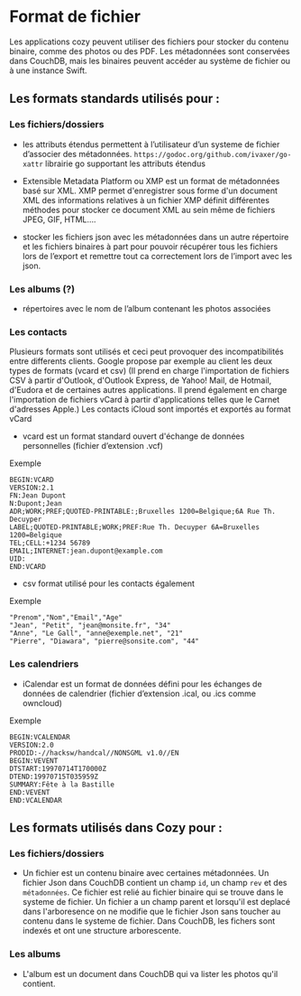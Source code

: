 # Format de fichier

Les applications cozy peuvent utiliser des fichiers pour stocker du contenu
binaire, comme des photos ou des PDF. Les métadonnées sont conservées dans
CouchDB, mais les binaires peuvent accéder au système de fichier ou à une
instance Swift.

## Les formats standards utilisés pour :

### Les fichiers/dossiers

* les attributs étendus permettent à l’utilisateur d’un systeme de fichier
  d’associer des métadonnées. `https://godoc.org/github.com/ivaxer/go-xattr`
  librairie go supportant les attributs étendus

* Extensible Metadata Platform ou XMP est un format de métadonnées basé sur XML.
  XMP permet d'enregistrer sous forme d'un document XML des informations
  relatives à un fichier XMP définit différentes méthodes pour stocker ce
  document XML au sein même de fichiers JPEG, GIF, HTML….

* stocker les fichiers json avec les métadonnées dans un autre répertoire et les
  fichiers binaires à part pour pouvoir récupérer tous les fichiers lors de
  l’export et remettre tout ca correctement lors de l’import avec les json.

### Les albums (?)

* répertoires avec le nom de l’album contenant les photos associées

### Les contacts

Plusieurs formats sont utilisés et ceci peut provoquer des incompatibilités
entre differents clients. Google propose par exemple au client les deux types de
formats (vcard et csv) (Il prend en charge l'importation de fichiers CSV à
partir d'Outlook, d'Outlook Express, de Yahoo! Mail, de Hotmail, d'Eudora et de
certaines autres applications. Il prend également en charge l'importation de
fichiers vCard à partir d'applications telles que le Carnet d'adresses Apple.)
Les contacts iCloud sont importés et exportés au format vCard

* vcard est un format standard ouvert d'échange de données personnelles (fichier
  d’extension .vcf)

Exemple

```
BEGIN:VCARD
VERSION:2.1
FN:Jean Dupont
N:Dupont;Jean
ADR;WORK;PREF;QUOTED-PRINTABLE:;Bruxelles 1200=Belgique;6A Rue Th. Decuyper
LABEL;QUOTED-PRINTABLE;WORK;PREF:Rue Th. Decuyper 6A=Bruxelles 1200=Belgique
TEL;CELL:+1234 56789
EMAIL;INTERNET:jean.dupont@example.com
UID:
END:VCARD
```

* csv format utilisé pour les contacts également

Exemple

```
"Prenom","Nom","Email","Age"
"Jean", "Petit", "jean@monsite.fr", "34"
"Anne", "Le Gall", "anne@exemple.net", "21"
"Pierre", "Diawara", "pierre@sonsite.com", "44"
```

### Les calendriers

* iCalendar est un format de données défini pour les échanges de données de
  calendrier (fichier d’extension .ical, ou .ics comme owncloud)

Exemple

```
BEGIN:VCALENDAR
VERSION:2.0
PRODID:-//hacksw/handcal//NONSGML v1.0//EN
BEGIN:VEVENT
DTSTART:19970714T170000Z
DTEND:19970715T035959Z
SUMMARY:Fête à la Bastille
END:VEVENT
END:VCALENDAR
```

## Les formats utilisés dans Cozy pour :

### Les fichiers/dossiers

* Un fichier est un contenu binaire avec certaines métadonnées. Un fichier Json
  dans CouchDB contient un champ `id`, un champ `rev` et des `métadonnées`. Ce
  fichier est relié au fichier binaire qui se trouve dans le systeme de fichier.
  Un fichier a un champ parent et lorsqu'il est deplacé dans l'arboresence on ne
  modifie que le fichier Json sans toucher au contenu dans le systeme de
  fichier. Dans CouchDB, les fichers sont indexés et ont une structure
  arborescente.

### Les albums

* L'album est un document dans CouchDB qui va lister les photos qu'il contient.
